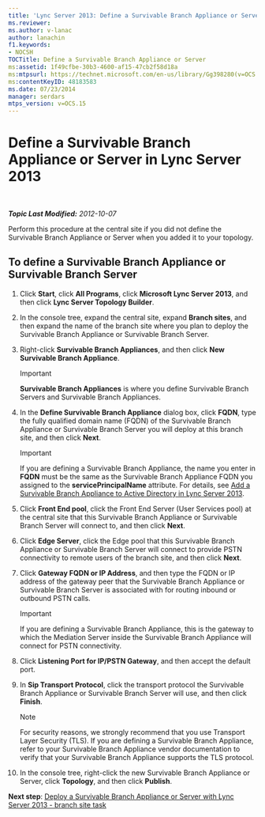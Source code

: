 ```yaml
---
title: 'Lync Server 2013: Define a Survivable Branch Appliance or Server'
ms.reviewer: 
ms.author: v-lanac
author: lanachin
f1.keywords:
- NOCSH
TOCTitle: Define a Survivable Branch Appliance or Server
ms:assetid: 1f49cfbe-30b3-4600-af15-47cb2f58d18a
ms:mtpsurl: https://technet.microsoft.com/en-us/library/Gg398280(v=OCS.15)
ms:contentKeyID: 48183583
ms.date: 07/23/2014
manager: serdars
mtps_version: v=OCS.15
---
```


<div data-xmlns="http://www.w3.org/1999/xhtml">

<div class="topic" data-xmlns="http://www.w3.org/1999/xhtml" data-msxsl="urn:schemas-microsoft-com:xslt" data-cs="https://msdn.microsoft.com/">

<div data-asp="https://msdn2.microsoft.com/asp">

# Define a Survivable Branch Appliance or Server in Lync Server 2013

</div>

<div id="mainSection">

<div id="mainBody">

<span> </span>

_**Topic Last Modified:** 2012-10-07_

Perform this procedure at the central site if you did not define the Survivable Branch Appliance or Server when you added it to your topology.

<div>

## To define a Survivable Branch Appliance or Survivable Branch Server

1.  Click **Start**, click **All Programs**, click **Microsoft Lync Server 2013**, and then click **Lync Server Topology Builder**.

2.  In the console tree, expand the central site, expand **Branch sites**, and then expand the name of the branch site where you plan to deploy the Survivable Branch Appliance or Survivable Branch Server.

3.  Right-click **Survivable Branch Appliances**, and then click **New Survivable Branch Appliance**.
    
    <div>
    

    > [!IMPORTANT]  
    > <STRONG>Survivable Branch Appliances</STRONG> is where you define Survivable Branch Servers and Survivable Branch Appliances.

    
    </div>

4.  In the **Define Survivable Branch Appliance** dialog box, click **FQDN**, type the fully qualified domain name (FQDN) of the Survivable Branch Appliance or Survivable Branch Server you will deploy at this branch site, and then click **Next**.
    
    <div>
    

    > [!IMPORTANT]  
    > If you are defining a Survivable Branch Appliance, the name you enter in <STRONG>FQDN</STRONG> must be the same as the Survivable Branch Appliance FQDN you assigned to the <STRONG>servicePrincipalName</STRONG> attribute. For details, see <A href="lync-server-2013-add-a-survivable-branch-appliance-to-active-directory.md">Add a Survivable Branch Appliance to Active Directory in Lync Server 2013</A>.

    
    </div>

5.  Click **Front End pool**, click the Front End Server (User Services pool) at the central site that this Survivable Branch Appliance or Survivable Branch Server will connect to, and then click **Next**.

6.  Click **Edge Server**, click the Edge pool that this Survivable Branch Appliance or Survivable Branch Server will connect to provide PSTN connectivity to remote users of the branch site, and then click **Next**.

7.  Click **Gateway FQDN or IP Address**, and then type the FQDN or IP address of the gateway peer that the Survivable Branch Appliance or Survivable Branch Server is associated with for routing inbound or outbound PSTN calls.
    
    <div>
    

    > [!IMPORTANT]  
    > If you are defining a Survivable Branch Appliance, this is the gateway to which the Mediation Server inside the Survivable Branch Appliance will connect for PSTN connectivity.

    
    </div>

8.  Click **Listening Port for IP/PSTN Gateway**, and then accept the default port.

9.  In **Sip Transport Protocol**, click the transport protocol the Survivable Branch Appliance or Survivable Branch Server will use, and then click **Finish**.
    
    <div>
    

    > [!NOTE]  
    > For security reasons, we strongly recommend that you use Transport Layer Security (TLS). If you are defining a Survivable Branch Appliance, refer to your Survivable Branch Appliance vendor documentation to verify that your Survivable Branch Appliance supports the TLS protocol.

    
    </div>

10. In the console tree, right-click the new Survivable Branch Appliance or Server, click **Topology**, and then click **Publish**.

**Next step**: [Deploy a Survivable Branch Appliance or Server with Lync Server 2013 - branch site task](lync-server-2013-deploy-a-survivable-branch-appliance-or-server-branch-site-task.md)

</div>

</div>

<span> </span>

</div>

</div>

</div>

